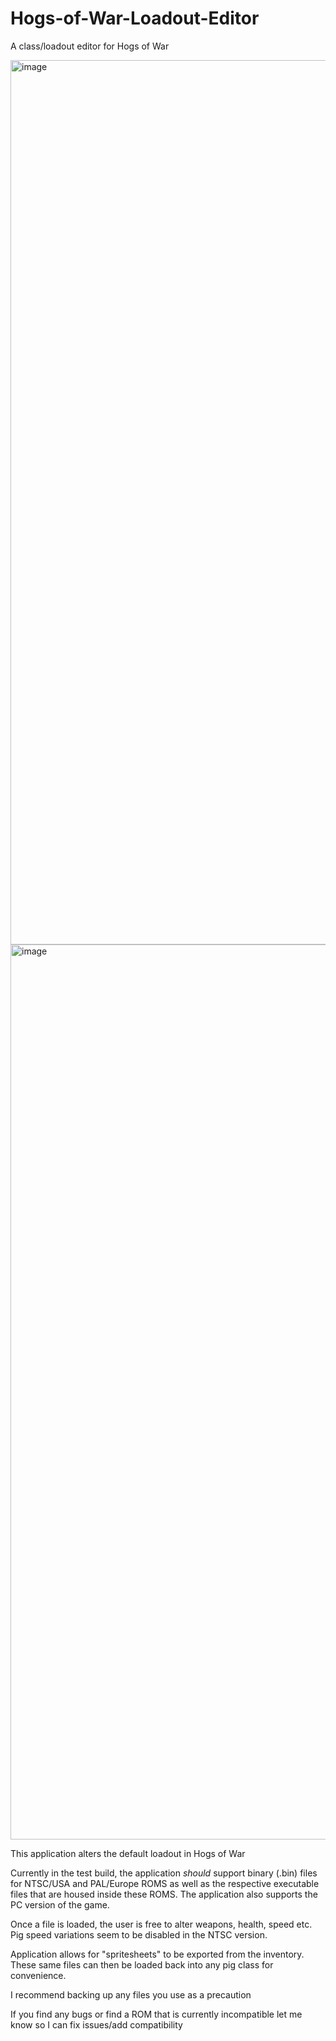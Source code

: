 # Hogs-of-War-Loadout-Editor
A class/loadout editor for Hogs of War

<img width="2023" height="1415" alt="image" src="https://github.com/user-attachments/assets/f81b3f4c-8c9c-4346-b90c-3aa98da0bc66" />
<img width="1658" height="1432" alt="image" src="https://github.com/user-attachments/assets/c7b4c180-12e7-4914-a2c8-da642ed8909c" />


This application alters the default loadout in Hogs of War

Currently in the test build, the application *should* support
binary (.bin) files for NTSC/USA and PAL/Europe ROMS
as well as the respective executable files that are housed inside these ROMS.
The application also supports the PC version of the game.

Once a file is loaded, the user is free to alter weapons, health, speed etc.
Pig speed variations seem to be disabled in the NTSC version.

Application allows for "spritesheets" to be exported from the inventory.
These same files can then be loaded back into any pig class for convenience.

I recommend backing up any files you use as a precaution

If you find any bugs or find a ROM that is currently incompatible
let me know so I can fix issues/add compatibility
